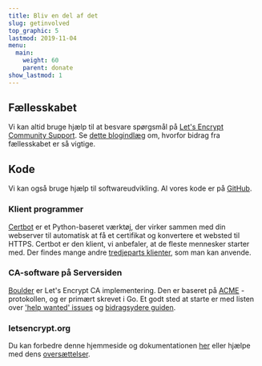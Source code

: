 ```yaml
---
title: Bliv en del af det
slug: getinvolved
top_graphic: 5
lastmod: 2019-11-04
menu:
  main:
    weight: 60
    parent: donate
show_lastmod: 1
---
```



## Fællesskabet

Vi kan altid bruge hjælp til at besvare spørgsmål på [Let's Encrypt Community Support](https://community.letsencrypt.org/). Se [dette blogindlæg](/2015/08/13/lets-encrypt-community-support.html) om, hvorfor bidrag fra fællesskabet er så vigtige.

## Kode

Vi kan også bruge hjælp til softwareudvikling. Al vores kode er på [GitHub](https://github.com/letsencrypt/).

### Klient programmer

[Certbot](https://github.com/certbot/certbot) er et Python-baseret værktøj, der virker sammen med din webserver til automatisk at få et certifikat og konvertere et websted til HTTPS. Certbot er den klient, vi anbefaler, at de fleste mennesker starter med. Der findes mange andre [tredjeparts klienter](/docs/client-options), som man kan anvende.

### CA-software på Serversiden

[Boulder](https://github.com/letsencrypt/boulder) er Let's Encrypt CA implementering. Den er baseret på [ACME](https://tools.ietf.org/html/rfc8555) -protokollen, og er primært skrevet i Go. Et godt sted at starte er med listen over ['help wanted' issues](https://github.com/letsencrypt/boulder/labels/help%20wanted) og [bidragsydere guiden](https://github.com/letsencrypt/boulder/blob/main/CONTRIBUTING.md).

### letsencrypt.org

Du kan forbedre denne hjemmeside og dokumentationen [her](https://github.com/letsencrypt/website) eller hjælpe med dens [oversættelser](https://crowdin.com/project/lets-encrypt-website).

